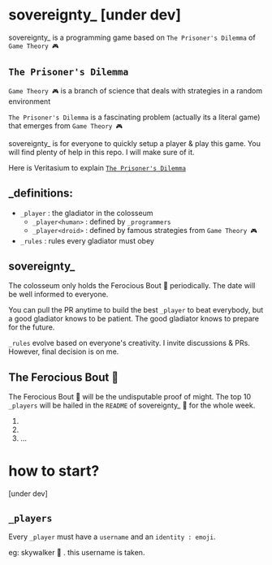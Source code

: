# sovereignty\_ [under dev]

sovereignty\_ is a programming game based on `The Prisoner's Dilemma` of `Game Theory 🎮`

## `The Prisoner's Dilemma`

`Game Theory 🎮` is a branch of science that deals with strategies in a random environment

`The Prisoner's Dilemma` is a fascinating problem (actually its a literal game) that emerges from `Game Theory 🎮`

sovereignty\_ is for everyone to quickly setup a player & play this game. You will find plenty of help in this repo. I will make sure of it.

Here is Veritasium to explain [`The Prisoner's Dilemma`](https://www.youtube.com/watch?v=mScpHTIi-kM)

## \_definitions:

- `_player` : the gladiator in the colosseum
  - `_player<human>` : defined by `_programmers`
  - `_player<droid>` : defined by famous strategies from `Game Theory 🎮`
- `_rules` : rules every gladiator must obey

## sovereignty\_

The colosseum only holds the Ferocious Bout 👑 periodically. The date will be well informed to everyone.

You can pull the PR anytime to build the best `_player` to beat everybody, but a good gladiator knows to be patient. The good gladiator knows to prepare for the future.

`_rules` evolve based on everyone's creativity. I invite discussions & PRs. However, final decision is on me.

## The Ferocious Bout 👑

The Ferocious Bout 👑 will be the undisputable proof of might. The top 10 `_players` will be hailed in the `README` of sovereignty\_ 👑 for the whole week.

1. 
2. 
3. ...

# how to start?

[under dev]

## `_players`

Every `_player` must have a `username` and an `identity : emoji`.

eg: skywalker 🔦 . this username is taken.
